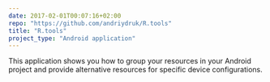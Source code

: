 ```yaml
---
date: 2017-02-01T00:07:16+02:00
repo: "https://github.com/andriydruk/R.tools"
title: "R.tools"
project_type: "Android application"
---
```

This application shows you how to group your resources in your Android project and provide alternative resources for specific device configurations.
